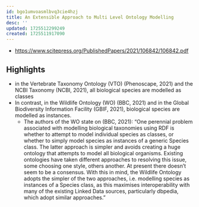 ```yaml
---
id: bgo1umvoasmlbvq3cie4hzj
title: An Extensible Approach to Multi Level Ontology Modelling
desc: ''
updated: 1725512299249
created: 1725511917090
---
```


- https://www.scitepress.org/PublishedPapers/2021/106842/106842.pdf

## Highlights

- in the Vertebrate Taxonomy Ontology (VTO) (Phenoscape, 2021) and the NCBI Taxonomy (NCBI, 2021), all biological species are modelled as classes
- In contrast, in the Wildlife Ontology (WO) (BBC, 2021) and in the Global Biodiversity Information Facility (GBIF, 2021), biological species are modelled as instances.
  - The authors of the WO state on (BBC, 2021): “One perennial problem associated with modelling biological taxonomies using RDF is whether to attempt to model individual species as classes, or whether to simply model species as instances of a generic Species class. The latter approach is simpler and avoids creating a huge ontology that attempts to model all biological organisms. Existing ontologies have taken different approaches to resolving this issue, some choosing one style, others another. At present there doesn’t seem to be a consensus. With this in mind, the Wildlife Ontology adopts the simpler of the two approaches, i.e. modelling species as instances of a Species class, as this maximises interoperability with many of the existing Linked Data sources, particularly dbpedia, which adopt similar approaches.”